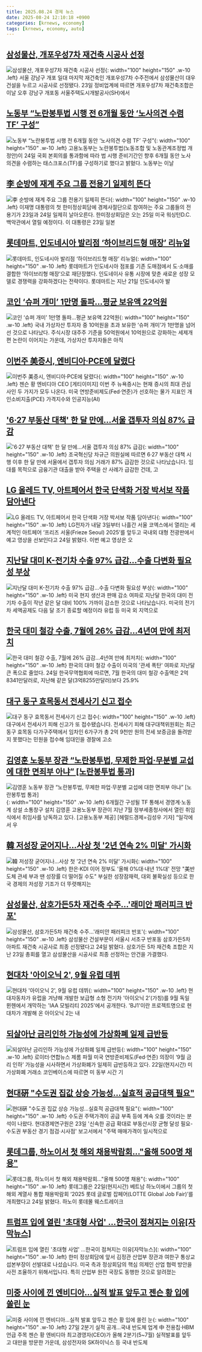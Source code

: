 ```yaml
---
title: 2025.08.24 경제 뉴스
date: 2025-08-24 12:10:18 +0900
categories: [krnews, economy]
tags: [krnews, economy, auto]
---
```

## [삼성물산, 개포우성7차 재건축 시공사 선정](https://n.news.naver.com/mnews/article/001/0015582414)

![삼성물산, 개포우성7차 재건축 시공사 선정](https://mimgnews.pstatic.net/image/origin/001/2025/08/23/15582414.jpg?type=nf220_150){: width="100" height="150" .w-10 .left}
서울 강남구 개포 일대 마지막 재건축인 개포우성7차 수주전에서 삼성물산이 대우건설을 누르고 시공사로 선정됐다. 23일 정비업계에 따르면 개포우성7차 재건축조합은 이날 오후 강남구 개포동 서울주택도시개발공사(SH)에서

## [노동부 “노란봉투법 시행 전 6개월 동안 ‘노사의견 수렴 TF’ 구성”](https://n.news.naver.com/mnews/article/366/0001102486)

![노동부 “노란봉투법 시행 전 6개월 동안 ‘노사의견 수렴 TF’ 구성”](https://mimgnews.pstatic.net/image/origin/366/2025/08/24/1102486.jpg?type=nf220_150){: width="100" height="150" .w-10 .left}
고용노동부는 노란봉투법(노동조합 및 노동관계조정법 개정안)이 24일 국회 본회의를 통과함에 따라 법 시행 준비기간인 향후 6개월 동안 노사 의견을 수렴하는 태스크포스(TF)를 구성하기로 했다고 밝혔다. 노동부는 이날

## [李 순방에 재계 주요 그룹 전용기 일제히 뜬다](https://n.news.naver.com/mnews/article/031/0000959343)

![李 순방에 재계 주요 그룹 전용기 일제히 뜬다](https://mimgnews.pstatic.net/image/origin/031/2025/08/23/959343.jpg?type=nf220_150){: width="100" height="150" .w-10 .left}
이재명 대통령의 첫 한미정상회담에 경제사절단으로 참여하는 주요 그룹들의 전용기가 23일과 24일 일제히 날아오른다. 한미정상회담은 오는 25일 미국 워싱턴D.C. 백악관에서 열릴 예정이다. 이 대통령은 23일 일본

## [롯데마트, 인도네시아 발리점 ‘하이브리드형 매장’ 리뉴얼](https://n.news.naver.com/mnews/article/011/0004524264)

![롯데마트, 인도네시아 발리점 ‘하이브리드형 매장’ 리뉴얼](https://mimgnews.pstatic.net/image/origin/011/2025/08/24/4524264.jpg?type=nf220_150){: width="100" height="150" .w-10 .left}
롯데마트가 인도네시아 점포를 기존 도매점에서 도·소매를 결합한 ‘하이브리형 매장’으로 재단장했다. 인도네이사 유통 시장에 맞춘 새로운 성장 모델로 경쟁력을 강화하겠다는 전략이다. 롯데마트는 지난 21일 인도네시아 발

## [코인 ‘슈퍼 개미’ 1만명 돌파…평균 보유액 22억원](https://n.news.naver.com/mnews/article/018/0006097391)

![코인 ‘슈퍼 개미’ 1만명 돌파…평균 보유액 22억원](https://mimgnews.pstatic.net/image/origin/018/2025/08/24/6097391.jpg?type=nf220_150){: width="100" height="150" .w-10 .left}
국내 가상자산 투자자 중 10억원을 초과 보유한 ‘슈퍼 개미’가 1만명을 넘어선 것으로 나타났다. 주식시장 대주주 기준을 50억원에서 10억원으로 강화하는 세제개편 논란이 이어지는 가운데, 가상자산 투자자들은 아직

## [이번주 美증시, 엔비디아·PCE에 달렸다](https://n.news.naver.com/mnews/article/016/0002518410)

![이번주 美증시, 엔비디아·PCE에 달렸다](https://mimgnews.pstatic.net/image/origin/016/2025/08/24/2518410.jpg?type=nf220_150){: width="100" height="150" .w-10 .left}
젠슨 황 엔비디아 CEO [게티이미지] 이번 주 뉴욕증시는 현재 증시의 최대 관심사인 두 가지가 모두 나온다. 미국 연방준비제도(Fed·연준)가 선호하는 물가 지표인 개인소비지출(PCE) 가격지수와 인공지능(AI)

## ['6·27 부동산 대책' 한 달 만에…서울 갭투자 의심 87% 급감](https://n.news.naver.com/mnews/article/437/0000453989)

!['6·27 부동산 대책' 한 달 만에…서울 갭투자 의심 87% 급감](https://mimgnews.pstatic.net/image/origin/437/2025/08/24/453989.jpg?type=nf220_150){: width="100" height="150" .w-10 .left}
조국혁신당 차규근 의원실에 따르면 6·27 부동산 대책 시행 이후 한 달 만에 서울에서 갭투자 의심 거래가 87% 급감한 것으로 나타났습니다. 임대를 목적으로 금융기관 대출을 받아 주택을 산 사례가 급감한 건데, 고

## [LG 올레드 TV, 아트페어서 한국 단색화 거장 박서보 작품 담아낸다](https://n.news.naver.com/mnews/article/119/0002994305)

![LG 올레드 TV, 아트페어서 한국 단색화 거장 박서보 작품 담아낸다](https://mimgnews.pstatic.net/image/origin/119/2025/08/24/2994305.jpg?type=nf220_150){: width="100" height="150" .w-10 .left}
LG전자가 내달 3일부터 나흘간 서울 코엑스에서 열리는 세계적인 아트페어 ‘프리즈 서울(Frieze Seoul) 2025’를 앞두고 국내외 대형 전광판에서 예고 영상을 선보인다고 24일 밝혔다. 이번 예고 영상은 오

## [지난달 대미 K-전기차 수출 97% 급감…수출 다변화 필요성 부상](https://n.news.naver.com/mnews/article/374/0000459147)

![지난달 대미 K-전기차 수출 97% 급감…수출 다변화 필요성 부상](https://mimgnews.pstatic.net/image/origin/374/2025/08/24/459147.jpg?type=nf220_150){: width="100" height="150" .w-10 .left}
미국 현지 생산과 판매 감소 여파로 지난달 한국의 대미 전기차 수출이 작년 같은 달 대비 100% 가까이 감소한 것으로 나타났습니다. 미국의 전기차 세액공제도 다음 달 조기 종료할 예정이라 유럽 등 미국 외 지역으로

## [한국 대미 철강 수출, 7월에 26% 급감…4년여 만에 최저치](https://n.news.naver.com/mnews/article/079/0004058687)

![한국 대미 철강 수출, 7월에 26% 급감…4년여 만에 최저치](https://mimgnews.pstatic.net/image/origin/079/2025/08/24/4058687.jpg?type=nf220_150){: width="100" height="150" .w-10 .left}
한국의 대미 철강 수출이 미국의 '관세 폭탄' 여파로 지난달 큰 폭으로 줄었다. 24일 한국무역협회에 따르면, 7월 한국의 대미 철강 수출액은 2억8341만달러로, 지난해 같은 달(3억8255만달러)보다 25.9%

## [대구 동구 효목동서 전세사기 신고 접수](https://n.news.naver.com/mnews/article/056/0012014868)

![대구 동구 효목동서 전세사기 신고 접수](https://mimgnews.pstatic.net/image/origin/056/2025/08/23/12014868.jpg?type=nf220_150){: width="100" height="150" .w-10 .left}
대구에서 전세사기 피해 신고가 또 접수됐습니다. 전세사기 피해 대구대책위원회는 최근 동구 효목동 다가구주택에서 임차인 6가구가 총 2억 9천만 원의 전세 보증금을 돌려받지 못했다는 민원을 접수해 임대인을 경찰에 고소

## [김영훈 노동부 장관 “노란봉투법, 무제한 파업·무분별 교섭에 대한 면죄부 아냐” [노란봉투법 통과]](https://n.news.naver.com/mnews/article/016/0002518425)

![김영훈 노동부 장관 “노란봉투법, 무제한 파업·무분별 교섭에 대한 면죄부 아냐” [노란봉투법 통과]](https://mimgnews.pstatic.net/image/origin/016/2025/08/24/2518425.jpg?type=nf220_150){: width="100" height="150" .w-10 .left}
6개월간 구성될 TF 통해서 경영계·노동계 상설 소통창구 설치 김영훈 고용노동부 장관이 지난 7월 정부세종청사에서 열린 취임식에서 취임사를 낭독하고 있다. [고용노동부 제공] [헤럴드경제=김성우 기자] “일각에서 우

## [韓 저성장 굳어지나…사상 첫 '2년 연속 2% 미달' 가시화](https://n.news.naver.com/mnews/article/001/0015582643)

![韓 저성장 굳어지나…사상 첫 '2년 연속 2% 미달' 가시화](https://mimgnews.pstatic.net/image/origin/001/2025/08/24/15582643.jpg?type=nf220_150){: width="100" height="150" .w-10 .left}
한은·KDI 이어 정부도 '올해 0%대·내년 1%대' 전망 "美반도체 관세 부과 땐 성장률 더 떨어질 수도" 부실한 성장잠재력, 대외 불확실성 등으로 한국 경제의 저성장 기조가 더 뚜렷해지는

## [삼성물산, 삼호가든5차 재건축 수주…'래미안 패러피크 반포'](https://n.news.naver.com/mnews/article/003/0013438509)

![삼성물산, 삼호가든5차 재건축 수주…'래미안 패러피크 반포'](https://mimgnews.pstatic.net/image/origin/003/2025/08/24/13438509.jpg?type=nf220_150){: width="100" height="150" .w-10 .left}
삼성물산 건설부문이 서울시 서초구 반포동 삼호가든5차 아파트 재건축 시공사로 최종 선정됐다고 24일 밝혔다. 삼호가든 5차 재건축 조합은 지난 23일 총회를 열고 삼성물산을 시공사로 최종 선정하는 안건을 가결했다.

## [현대차 '아이오닉 2', 9월 유럽 데뷔](https://n.news.naver.com/mnews/article/030/0003343110)

![현대차 '아이오닉 2', 9월 유럽 데뷔](https://mimgnews.pstatic.net/image/origin/030/2025/08/23/3343110.jpg?type=nf220_150){: width="100" height="150" .w-10 .left}
현대자동차가 유럽을 겨냥해 개발한 보급형 소형 전기차 '아이오닉 2'(가칭)를 9월 독일 뮌헨에서 개막하는 'IAA 모빌리티 2025'에서 공개한다. 'BJ1'이란 프로젝트명으로 현대차가 개발해 온 아이오닉 2는 내

## [되살아난 금리인하 가능성에 가상화폐 일제 급반등](https://n.news.naver.com/mnews/article/021/0002731311)

![되살아난 금리인하 가능성에 가상화폐 일제 급반등](https://mimgnews.pstatic.net/image/origin/021/2025/08/23/2731311.jpg?type=nf220_150){: width="100" height="150" .w-10 .left}
로이터·연합뉴스 제롬 파월 미국 연방준비제도(Fed·연준) 의장이 ‘9월 금리 인하’ 가능성을 시사하면서 가상화폐가 일제히 급반등하고 있다. 22일(현지시간) 미 가상화폐 거래소 코인베이스에 따르면 미 동부 시간 기

## [현대硏 "수도권 집값 상승 가능성…실효적 공급대책 필요"](https://n.news.naver.com/mnews/article/001/0015582991)

![현대硏 "수도권 집값 상승 가능성…실효적 공급대책 필요"](https://mimgnews.pstatic.net/image/origin/001/2025/08/24/15582991.jpg?type=nf220_150){: width="100" height="150" .w-10 .left}
수도권 주택가격이 공급 부족 등에 계속 오를 것이라는 분석이 나왔다. 현대경제연구원은 23일 '신속한 공급 확대로 부동산시장 균형 달성 필요-수도권 부동산 경기 점검·시사점' 보고서에서 "주택 매매가격이 일시적으로

## [롯데그룹, 하노이서 첫 해외 채용박람회…"올해 500명 채용"](https://n.news.naver.com/mnews/article/011/0004524310)

![롯데그룹, 하노이서 첫 해외 채용박람회…"올해 500명 채용"](https://mimgnews.pstatic.net/image/origin/011/2025/08/24/4524310.jpg?type=nf220_150){: width="100" height="150" .w-10 .left}
롯데그룹은 22일(현지시간) 베트남 하노이에서 그룹의 첫 해외 계열사 통합 채용박람회 ‘2025 롯데 글로벌 잡페어(LOTTE Global Job Fair)’를 개최했다고 24일 밝혔다. 하노이 롯데몰 웨스트레이크

## [트럼프 입에 열린 '초대형 사업' ...한국이 점쳐지는 이유[자막뉴스]](https://n.news.naver.com/mnews/article/052/0002237151)

![트럼프 입에 열린 '초대형 사업' ...한국이 점쳐지는 이유[자막뉴스]](https://mimgnews.pstatic.net/image/origin/052/2025/08/24/2237151.jpg?type=nf220_150){: width="100" height="150" .w-10 .left}
한미 정상회담에 앞서 김정관 산업부 장관과 여한구 통상교섭본부장이 선발대로 나섰습니다. 미국 측과 정상회담의 핵심 의제인 산업 협력 방안을 사전 조율하기 위해서입니다. 특히 산업부 원전 국장도 동행한 것으로 알려졌는

## [미중 사이에 낀 엔비디아…실적 발표 앞두고 젠슨 황 입에 쏠린 눈](https://n.news.naver.com/mnews/article/001/0015582893)

![미중 사이에 낀 엔비디아…실적 발표 앞두고 젠슨 황 입에 쏠린 눈](https://mimgnews.pstatic.net/image/origin/001/2025/08/24/15582893.jpg?type=nf220_150){: width="100" height="150" .w-10 .left}
27일 2분기 실적 공개…국내 반도체 업계 中 전용칩·HBM 언급 주목 젠슨 황 엔비디아 최고경영자(CEO)가 올해 2분기(5~7월) 실적발표를 앞두고 대만을 방문한 가운데, 삼성전자와 SK하이닉스 등 국내 반도체

